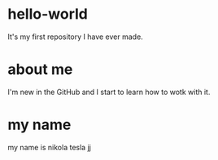 # hello-world
It's my first repository I have ever made.
# about me 
I'm new in the GitHub and I start to learn how  to wotk with it.
# my name 
my name is nikola tesla
jj

